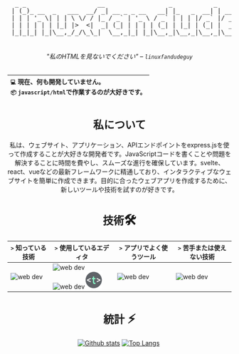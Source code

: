 <div align="center">
<pre>
  _ _                   __                 _           _                        
 | (_)_ __  _   ___  __/ _| __ _ _ __   __| |_   _  __| | ___  __ _ _   _ _   _ 
 | | | '_ \| | | \ \/ / |_ / _` | '_ \ / _` | | | |/ _` |/ _ \/ _` | | | | | | |
 | | | | | | |_| |>  <|  _| (_| | | | | (_| | |_| | (_| |  __/ (_| | |_| | |_| |
 |_|_|_| |_|\__,_/_/\_\_|  \__,_|_| |_|\__,_|\__,_|\__,_|\___|\__, |\__,_|\__, |
                                                              |___/       |___/ 
</pre>

###### "私のHTMLを見ないでください" – <code>linuxfandudeguy</code>

  | `💻` 現在、**何も**開発していません。<br/>`📦` `javascript/html`で作業するのが大好きです。</br> |
  |:---|

# `私について` 

私は、ウェブサイト、アプリケーション、APIエンドポイントをexpress.jsを使って作成することが大好きな開発者です。JavaScriptコードを書くことや問題を解決することに時間を費やし、スムーズな進行を確保しています。svelte、react、vueなどの最新フレームワークに精通しており、インタラクティブなウェブサイトを簡単に作成できます。目的に合ったウェブアプリを作成するために、新しいツールや技術を試すのが好きです。

# `技術`🛠
| `>` 知っている技術 | `>` 使用しているエディタ | `>` アプリでよく使うツール | `>` 苦手または使えない技術 | 
|---------------------|---------------|----------------------------------------|----------------------------------|
| <img src="https://skillicons.dev/icons?i=html,js,react,vue,svelte,css,nodejs,python,rust" alt="web dev" height="40"/> | <img src="https://skillicons.dev/icons?i=sublime,vscode" alt="web dev" height="40"/><img src="https://upload.wikimedia.org/wikipedia/commons/thumb/8/8a/Gnu-nano.svg/1024px-Gnu-nano.svg.png" alt="web dev" height="40"/><img src="/assets/images/unnamed.png" alt="web dev" height="40"/> | <img src="https://skillicons.dev/icons?i=tailwind,npm,git,github,bootstrap,vercel,debian,express,obsidian" alt="web dev" height="40"/> | <img src="https://skillicons.dev/icons?i=electron,firebase,php,tauri" alt="web dev" height="40"/> |

# `統計` ⚡
  
  <a href="#">![Github stats](https://github-readme-stats.vercel.app/api?username=linuxfandudeguy&theme=blueberry&count_private=true&hide_border=true&line_height=20)</a>
  <a href="#">![Top Langs](https://github-readme-stats.vercel.app/api/top-langs/?username=linuxfandudeguy&layout=compact&theme=blueberry&count_private=true&hide_border=true)</a>
  <img src="https://komarev.com/ghpvc/?username=linuxfandudeguy&style=for-the-badge&color=orange" alt=""/>
